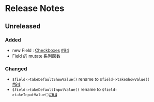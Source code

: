 # Release Notes

## Unreleased

### Added
- new Field : [Checkboxes](docs/fields.md#checkboxes) [#94](https://github.com/wutongwan/laravel-lego/pull/94)
- Field 的 mutate 系列函数

### Changed
- `$field->takeDefaultShowValue()` rename to `$field->takeShowValue()` [#94](https://github.com/wutongwan/laravel-lego/pull/94)
- `$field->takeDefaultInputValue()` rename to `$field->takeInputValue()`[#94](https://github.com/wutongwan/laravel-lego/pull/94)
